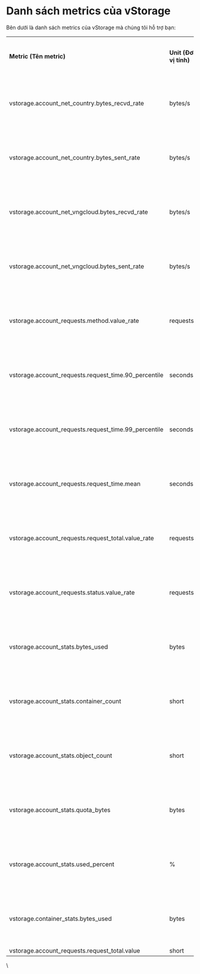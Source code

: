 # Danh sách metrics của vStorage

Bên dưới là danh sách metrics của vStorage mà chúng tôi hỗ trợ bạn:

|  |  |  |  |
| --- | --- | --- | --- |
| **Metric (Tên metric)** | **Unit (Đơn vị tính)** | **Có/ Không được xuất hiện trong Dashboard mặc định** | **Dimensions** |
| vstorage.account_net_country.bytes_recvd_rate | bytes/s | Có | produt: vstorage, project_id, region, country, project_name, metric_type |
| vstorage.account_net_country.bytes_sent_rate | bytes/s | Có | produt: vstorage, project_id, region, country, project_name, metric_type |
| vstorage.account_net_vngcloud.bytes_recvd_rate | bytes/s | Có | produt: vstorage, project_id, region, country, project_name, metric_type |
| vstorage.account_net_vngcloud.bytes_sent_rate | bytes/s | Có | produt: vstorage, project_id, region, country, project_name, metric_type |
| vstorage.account_requests.method.value_rate | requests/s | Có | produt: vstorage, project_id, region, country, project_name, metric_type |
| vstorage.account_requests.request_time.90_percentile | seconds | Không | produt: vstorage, project_id, region, country, project_name, metric_type |
| vstorage.account_requests.request_time.99_percentile | seconds | Không | produt: vstorage, project_id, region, country, project_name, metric_type |
| vstorage.account_requests.request_time.mean | seconds | Có | produt: vstorage, project_id, region, country, project_name, metric_type |
| vstorage.account_requests.request_total.value_rate | requests/s | Có | produt: vstorage, project_id, region, country, project_name, metric_type |
| vstorage.account_requests.status.value_rate | requests/s | Có | produt: vstorage, project_id, region, country, project_name, metric_type |
| vstorage.account_stats.bytes_used | bytes | Có | produt: vstorage, project_id, region, country, project_name, metric_type |
| vstorage.account_stats.container_count | short | Có | produt: vstorage, project_id, region, country, project_name, metric_type |
| vstorage.account_stats.object_count | short | Có | produt: vstorage, project_id, region, country, project_name, metric_type |
| vstorage.account_stats.quota_bytes | bytes | Có | produt: vstorage, project_id, region, country, project_name, metric_type |
| vstorage.account_stats.used_percent | % | Có | produt: vstorage, project_id, region, country, project_name, metric_type |
| vstorage.container_stats.bytes_used | bytes | Có | produt: vstorage, project_id, region, country, project_name, metric_type |
| vstorage.account_requests.request_total.value | short | Không |  |

\
